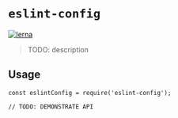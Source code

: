 # `eslint-config`

[![lerna](https://img.shields.io/badge/maintained%20with-lerna-cc00ff.svg)](https://lerna.js.org/)

> TODO: description

## Usage

```
const eslintConfig = require('eslint-config');

// TODO: DEMONSTRATE API
```
